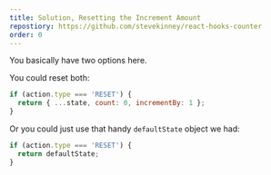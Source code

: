 ```yaml
---
title: Solution, Resetting the Increment Amount
repostiory: https://github.com/stevekinney/react-hooks-counter
order: 0
---
```


You basically have two options here.

You could reset both:

```js
if (action.type === 'RESET') {
  return { ...state, count: 0, incrementBy: 1 };
}
```

Or you could just use that handy `defaultState` object we had:

```js
if (action.type === 'RESET') {
  return defaultState;
}
```
